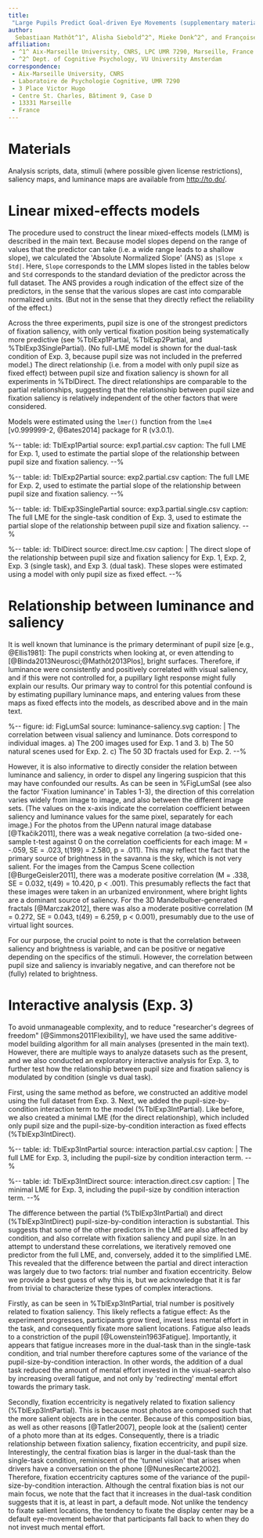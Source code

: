 ```yaml
---
title:
 "Large Pupils Predict Goal-driven Eye Movements (supplementary material)"
author:
  Sebastiaan Mathôt^1^, Alisha Siebold^2^, Mieke Donk^2^, and Françoise Vitu^1^
affiliation:
 - ^1^ Aix-Marseille University, CNRS, LPC UMR 7290, Marseille, France
 - ^2^ Dept. of Cognitive Psychology, VU University Amsterdam
correspondence:
 - Aix-Marseille University, CNRS
 - Laboratoire de Psychologie Cognitive, UMR 7290
 - 3 Place Victor Hugo
 - Centre St. Charles, Bâtiment 9, Case D
 - 13331 Marseille
 - France
---
```


# Materials

Analysis scripts, data, stimuli (where possible given license restrictions), saliency maps, and luminance maps are available from <http://to.do/>.

# Linear mixed-effects models

The procedure used to construct the linear mixed-effects models (LMM) is described in the main text. Because model slopes depend on the range of values that the predictor can take (i.e. a wide range leads to a shallow slope), we calculated the 'Absolute Normalized Slope' (ANS) as `|Slope x Std|`. Here, `Slope` corresponds to the LMM slopes listed in the tables below and `Std` corresponds to the standard deviation of the predictor across the full dataset. The ANS provides a rough indication of the effect size of the predictors, in the sense that the various slopes are cast into comparable normalized units. (But not in the sense that they directly reflect the reliability of the effect.)

Across the three experiments, pupil size is one of the strongest predictors of fixation saliency, with only vertical fixation position being systematically more predictive (see %TblExp1Partial, %TblExp2Partial, and %TblExp3SinglePartial). (No full-LME model is shown for the dual-task condition of Exp. 3, because pupil size was not included in the preferred model.) The direct relationship (i.e. from a model with only pupil size as fixed effect) between pupil size and fixation saliency is shown for all experiments in %TblDirect. The direct relationships are comparable to the partial relationships, suggesting that the relationship between pupil size and fixation saliency is relatively independent of the other factors that were considered.

Models were estimated using the `lmer()` function from the `lme4` [v0.999999-2, @Bates2014] package for R (v3.0.1).

%--
table:
 id: TblExp1Partial
 source: exp1.partial.csv
 caption:
  The full LME for Exp. 1, used to estimate the partial slope of the relationship between pupil size and fixation saliency.
--%

%--
table:
 id: TblExp2Partial
 source: exp2.partial.csv
 caption:
  The full LME for Exp. 2, used to estimate the partial slope of the relationship between pupil size and fixation saliency.
--%

%--
table:
 id: TblExp3SinglePartial
 source: exp3.partial.single.csv
 caption: 
  The full LME for the single-task condition of Exp. 3, used to estimate the partial slope of the relationship between pupil size and fixation saliency.
--%

%--
table:
 id: TblDirect
 source: direct.lme.csv
 caption: |
  The direct slope of the relationship between pupil size and fixation saliency for Exp. 1, Exp. 2, Exp. 3 (single task), and Exp 3. (dual task). These slopes were estimated using a model with only pupil size as fixed effect.
--%

# Relationship between luminance and saliency

It is well known that luminance is the primary determinant of pupil size [e.g., @Ellis1981]: The pupil constricts when looking at, or even attending to [@Binda2013Neurosci;@Mathôt2013Plos], bright surfaces. Therefore, if luminance were consistently and positively correlated with visual saliency, and if this were not controlled for, a pupillary light response might fully explain our results. Our primary way to control for this potential confound is by estimating pupillary luminance maps, and entering values from these maps as fixed effects into the models, as described above and in the main text.

%--
figure:
 id: FigLumSal
 source: luminance-saliency.svg
 caption: |
  The correlation between visual saliency and luminance. Dots correspond to individual images. a) The 200 images used for Exp. 1 and 3. b) The 50 natural scenes used for Exp. 2. c) The 50 3D fractals used for Exp. 2.
--%

However, it is also informative to directly consider the relation between luminance and saliency, in order to dispel any lingering suspicion that this may have confounded our results. As can be seen in %FigLumSal (see also the factor 'Fixation luminance' in Tables 1-3), the direction of this correlation varies widely from image to image, and also between the different image sets. (The values on the x-axis indicate the correlation coefficient between saliency and luminance values for the same pixel, separately for each image.) For the photos from the UPenn natural image database [@Tkačik2011], there was a weak negative correlation (a two-sided one-sample t-test against 0 on the correlation coefficients for each image: M = -.059, SE = .023, t(199) = 2.580, p = .011). This may reflect the fact that the primary source of brightness in the savanna is the sky, which is not very salient. For the images from the Campus Scene collection [@BurgeGeisler2011], there was a moderate positive correlation (M = .338, SE = 0.032, t(49) = 10.420, p < .001). This presumably reflects the fact that these images were taken in an urbanized environment, where bright lights are a dominant source of saliency. For the 3D Mandelbulber-generated fractals [@Marczak2012], there was also a moderate positive correlation (M = 0.272, SE = 0.043, t(49) = 6.259, p < 0.001), presumably due to the use of virtual light sources.

For our purpose, the crucial point to note is that the correlation between saliency and brightness is variable, and can be positive or negative depending on the specifics of the stimuli. However, the correlation between pupil size and saliency is invariably negative, and can therefore not be (fully) related to brightness.

# Interactive analysis (Exp. 3)

To avoid unmanageable complexity, and to reduce "researcher's degrees of freedom" [@Simmons2011Flexibility], we have used the same additive-model building algorithm for all main analyses (presented in the main text). However, there are multiple ways to analyze datasets such as the present, and we also conducted an exploratory interactive analysis for Exp. 3, to further test how the relationship between pupil size and fixation saliency is modulated by condition (single vs dual task).

First, using the same method as before, we constructed an additive model using the full dataset from Exp. 3. Next, we added the pupil-size-by-condition interaction term to the model (%TblExp3IntPartial). Like before, we also created a minimal LME (for the direct relationship), which included only pupil size and the pupil-size-by-condition interaction as fixed effects (%TblExp3IntDirect). 

%--
table:
 id: TblExp3IntPartial
 source: interaction.partial.csv
 caption: |
  The full LME for Exp. 3, including the pupil-size by condition interaction term.
--%

%--
table:
 id: TblExp3IntDirect
 source: interaction.direct.csv
 caption: |
  The minimal LME for Exp. 3, including the pupil-size by condition interaction term.
--%

The difference between the partial (%TblExp3IntPartial) and direct (%TblExp3IntDirect) pupil-size-by-condition interaction is substantial. This suggests that some of the other predictors in the LME are also affected by condition, and also correlate with fixation saliency and pupil size. In an attempt to understand these correlations, we iteratively removed one predictor from the full LME, and, conversely, added it to the simplified LME. This revealed that the difference between the partial and direct interaction was largely due to two factors: trial number and fixation eccentricity. Below we provide a best guess of why this is, but we acknowledge that it is far from trivial to characterize these types of complex interactions.

Firstly, as can be seen in %TblExp3IntPartial, trial number is positively related to fixation saliency. This likely reflects a fatigue effect: As the experiment progresses, participants grow tired, invest less mental effort in the task, and consequently fixate more salient locations. Fatigue also leads to a constriction of the pupil [@Lowenstein1963Fatigue]. Importantly, it appears that fatigue increases more in the dual-task than in the single-task condition, and trial number therefore captures some of the variance of the pupil-size-by-condition interaction. In other words, the addition of a dual task reduced the amount of mental effort invested in the visual-search also by increasing overall fatigue, and not only by 'redirecting' mental effort towards the primary task.

Secondly, fixation eccentricity is negatively related to fixation saliency (%TblExp3IntPartial). This is because most photos are composed such that the more salient objects are in the center. Because of this composition bias, as well as other reasons [@Tatler2007], people look at the (salient) center of a photo more than at its edges. Consequently, there is a triadic relationship between fixation saliency, fixation eccentricity, and pupil size. Interestingly, the central fixation bias is larger in the dual-task than the single-task condition, reminiscent of the 'tunnel vision' that arises when drivers have a conversation on the phone [@NunesRecarte2002]. Therefore, fixation eccentricity captures some of the variance of the pupil-size-by-condition interaction. Although the central fixation bias is not our main focus, we note that the fact that it increases in the dual-task condition suggests that it is, at least in part, a default mode. Not unlike the tendency to fixate salient locations, the tendency to fixate the display center may be a default eye-movement behavior that participants fall back to when they do not invest much mental effort.
